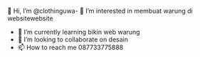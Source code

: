  👋 Hi, I’m @clothinguwa- 👀 I’m interested in  membuat warung di websitewebsite                                                                                                     
- 🌱 I’m currently learning  bikin web warung   
 - 💞️ I’m looking to collaborate on desain
- 📫 How to reach me  087733775888
<!---
clothinguwa/clothinguwa is a ✨ special ✨ repository because its `README.md` (this file) appears on your GitHub profile.
You can click the Preview link to take a look at your changes.
--->
